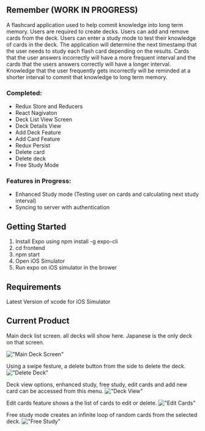 ## Remember (WORK IN PROGRESS)

A flashcard application used to help commit knowledge into long term memory. Users are required to create decks. Users can add and remove cards from the deck. Users can enter a study mode to test their knowledge of cards in the deck. The application will determine the next timestamp that the user needs to study each flash card depending on the results. Cards that the user answers incorrectly will have a more frequent interval and the cards that the users answers correctly will have a longer interval. Knowledge that the user frequently gets incorrectly will be reminded at a shorter interval to commit that knowledge to long term memory.

### Completed:
* Redux Store and Reducers
* React Nagivaton 
* Deck List View Screen
* Deck Details View 
* Add Deck Feature
* Add Card Feature
* Redux Persist
* Delete card
* Delete deck
* Free Study Mode

### Features in Progress:
* Enhanced Study mode (Testing user on cards and calculating next study interval)
* Syncing to server with authentication

## Getting Started

1. Install Expo using npm install -g expo-cli
2. cd frontend
3. npm start
4. Open iOS Simulator
5. Run expo on iOS simulator in the brower

## Requirements
Latest Version of xcode for iOS Simulator

## Current Product

Main deck list screen. all decks will show here. Japanese is the only deck on that screen.

!["Main Deck Screen"](https://github.com/etseng02/remember/blob/master/Docs/1.PNG)

Using a swipe festure, a delete button from the side to delete the deck.
!["Delete Deck"](https://github.com/etseng02/remember/blob/master/Docs/2.PNG)

Deck view options, enhanced study, free study, edit cards and add new card can be accessed from this menu.
!["Deck View"](https://github.com/etseng02/remember/blob/master/Docs/3.PNG)

Edit cards feature shows a the list of cards to edit or delete.
!["Edit Cards"](https://github.com/etseng02/remember/blob/master/Docs/4.PNG)

Free study mode creates an infinite loop of random cards from the selected deck.
!["Free Study"](https://github.com/etseng02/remember/blob/master/Docs/5.PNG)